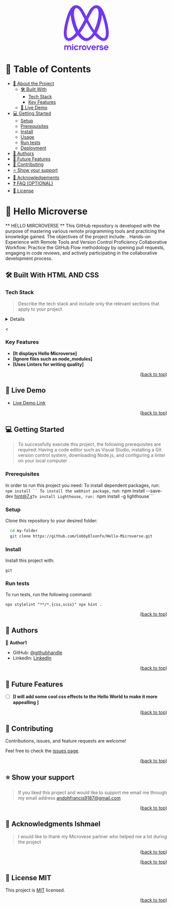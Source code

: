 
<div align="center">
  <!-- You are encouraged to replace this logo with your own! Otherwise you can also remove it. -->
  <img src="murple_logo.png" alt="logo" width="140"  height="auto" />
  <br/>


</div>


# 📗 Table of Contents

- [📖 About the Project](#about-project)
  - [🛠 Built With](#built-with)
    - [Tech Stack](#tech-stack)
    - [Key Features](#key-features)
  - [🚀 Live Demo](#live-demo)
- [💻 Getting Started](#getting-started)
  - [Setup](#setup)
  - [Prerequisites](#prerequisites)
  - [Install](#install)
  - [Usage](#usage)
  - [Run tests](#run-tests)
  - [Deployment](#deployment)
- [👥 Authors](#authors)
- [🔭 Future Features](#future-features)
- [🤝 Contributing](#contributing)
- [⭐️ Show your support](#support)
- [🙏 Acknowledgements](#acknowledgements)
- [❓ FAQ (OPTIONAL)](#faq)
- [📝 License](#license)

<!-- PROJECT DESCRIPTION -->

# 📖 Hello Microverse <a name="about-project"></a>

> 

** HELLO MIRCROVERSE ** This GitHub repository is developed with the purpose of mastering various remote programming tools and practicing the knowledge gained. The objectives of the project include:
    . Hands-on Experience with Remote Tools and Version Control Proficiency
      Collaborative Workflow: Practice the GitHub Flow methodology by opening pull requests, engaging in code reviews, and actively participating in the collaborative development process.

## 🛠 Built With <a name="built-with">HTML AND CSS</a>

### Tech Stack <a name="tech-stack"></a>

> Describe the tech stack and include only the relevant sections that apply to your project.

<details>
  <ul>
    <li><a href="#">HTML</a></li>
  </ul>
  <ul>
    <li><a href="#">CSS</a></li>
  </ul>
</details>

<


<!-- Features -->

### Key Features <a name="key-features"></a>

> 

- **[It displays Hello Microverse]**
- **[Ignore files such as node_modules]**
- **[Uses Linters for writing quality]**

<p align="right">(<a href="#readme-top">back to top</a>)</p>

<!-- LIVE DEMO -->

## 🚀 Live Demo <a name="live-demo"></a>

> 

- [Live Demo Link](https://google.com)

<p align="right">(<a href="#readme-top">back to top</a>)</p>

<!-- GETTING STARTED -->

## 💻 Getting Started <a name="getting-started"></a>

> To successfully execute this project, the following prerequisites are required: Having a code editor such as Visual Studio, installing a Git version control system, downloading Node.js, and configuring a linter on your local computer

### Prerequisites

In order to run this project you need:
    To install dependent packages, run:
    ``` npm install ``
    To install the webhint package,
    ``` run: npm install --save-dev hint@7.x```
    To install Lighthouse, run: 
    ```npm install -g lighthouse```

### Setup

Clone this repository to your desired folder:


```sh
  cd my-folder
  git clone https://github.com/CobbyElsonfx/Hello-Microverse.git
```

### Install

Install this project with:


``` 
git
```



### Run tests

To run tests, run the following command:

```
npx stylelint "**/*.{css,scss}" npx hint .
```

<p align="right">(<a href="#readme-top">back to top</a>)</p>


## 👥 Authors <a name="authors"></a>

> 

👤 **Author1**

- GitHub: [@githubhandle](https://github.com/CobbyElsonfx)
- LinkedIn: [LinkedIn](https://www.linkedin.com/in/andoh-francis-133aa7245/)


<p align="right">(<a href="#readme-top">back to top</a>)</p>


## 🔭 Future Features <a name="future-features"></a>

> 

- [ ] **[I will add some cool css effects to the Hello World to make it more appealling ]**


<p align="right">(<a href="#readme-top">back to top</a>)</p>


## 🤝 Contributing <a name="contributing"></a>

Contributions, issues, and feature requests are welcome!

Feel free to check the [issues page](../../issues/).

<p align="right">(<a href="#readme-top">back to top</a>)</p>


## ⭐️ Show your support <a name="support"></a>

> If you liked this project and would like to support me email me through my email address andohfrancis9187@gmail.com

<p align="right">(<a href="#readme-top">back to top</a>)</p>


## 🙏 Acknowledgments <a name="acknowledgements">Ishmael</a>

> I would like to thank my Microvese partner who helped me a lot during the project

<p align="right">(<a href="#readme-top">back to top</a>)</p>




<p align="right">(<a href="#readme-top">back to top</a>)</p>


## 📝 License <a name="license">MIT</a>

This project is [MIT](./LICENSE) licensed.

<p align="right">(<a href="#readme-top">back to top</a>)</p>
